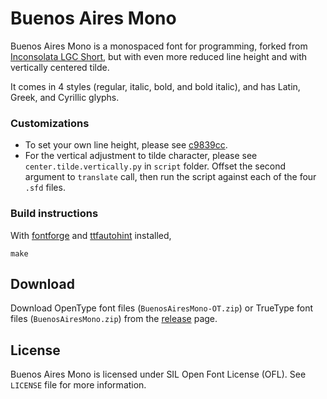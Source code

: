 # Buenos Aires Mono

Buenos Aires Mono is a monospaced font for programming, forked from [Inconsolata LGC Short](https://github.com/eggsyntax/Inconsolata-LGC-Short), but with even more reduced line height and with vertically centered tilde.

It comes in 4 styles (regular, italic, bold, and bold italic), and has Latin, Greek, and Cyrillic glyphs.

### Customizations

- To set your own line height, please see [c9839cc](https://github.com/MihailJP/Inconsolata-LGC/commit/c9839cc066eb7ca2b1d2eedee06242ba203fdb77).
- For the vertical adjustment to tilde character, please see `center.tilde.vertically.py` in `script` folder. Offset the second argument to `translate` call, then run the script against each of the four `.sfd` files.

### Build instructions

With [fontforge](https://fontforge.org) and [ttfautohint](https://github.com/fonttools/ttfautohint-py) installed,

```
make
```

## Download

Download OpenType font files (`BuenosAiresMono-OT.zip`) or TrueType font files (`BuenosAiresMono.zip`) from the [release](https://github.com/stlee42/BuenosAiresMono/releases) page.

## License

Buenos Aires Mono is licensed under SIL Open Font License (OFL). See `LICENSE` file for more information.
